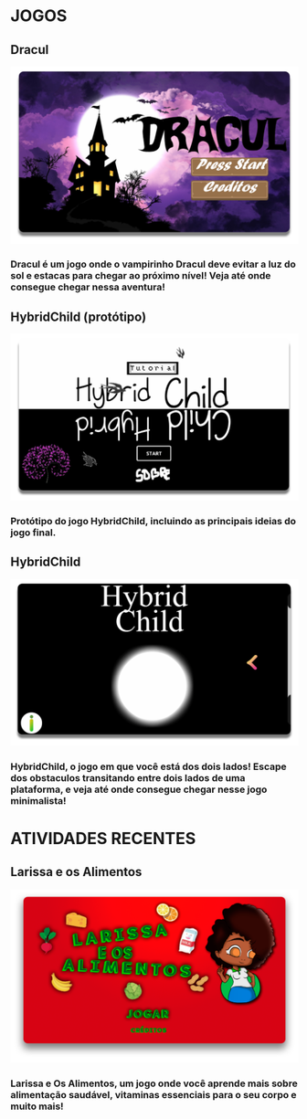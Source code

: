 



# **JOGOS**
## Dracul
<a href="https://www.maathps.github.io/dracul" target="_blank"> ![Dracul](dracul.png) </a>
### Dracul é um jogo onde o vampirinho Dracul deve evitar a luz do sol e estacas para chegar ao próximo nível! Veja até onde consegue chegar nessa aventura!

## HybridChild (protótipo)
<a href="https://www.maathps.github.io/hybidchild-prototype" target="_blank"> ![HybridCHild Protótipo](hcp.png) </a>
### Protótipo do jogo HybridChild, incluindo as principais ideias do jogo final.

## HybridChild
<a href="https://www.maathps.github.io/hybridchild" target="_blank"> ![HybridCHild](hc.png) </a>
### HybridChild, o jogo em que você está dos dois lados! Escape dos obstaculos transitando entre dois lados de uma plataforma, e veja até onde consegue chegar nesse jogo minimalista!


# **ATIVIDADES RECENTES**
## Larissa e os Alimentos
<a href="https://https://raixasantos.github.io/LARISSAEOSALIMENTOS" target="_blank"> ![Larissa e os Alimentos](larissa.png) </a>
### Larissa e Os Alimentos, um jogo onde você aprende mais sobre alimentação saudável, vitaminas essenciais para o seu corpo e muito mais!